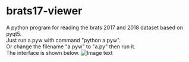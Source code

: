 # brats17-viewer
A python program for reading the brats 2017 and 2018 dataset based on pyqt5.  
Just run a.pyw with command "python a.pyw".  
Or change the filename "a.pyw" to "a.py" then run it.  
The interface is shown below.
![Image text](https://github.com/ihuanggh/brats17-viewer/blob/master/source/interface.png)
